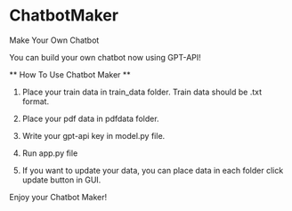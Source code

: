 # ChatbotMaker
Make Your Own Chatbot

You can build your own chatbot now using GPT-API!

** How To Use Chatbot Maker **

1. Place your train data in train_data folder. Train data should be .txt format.

2. Place your pdf data in pdfdata folder.

3. Write your gpt-api key in model.py file.

4. Run app.py file

5. If you want to update your data, you can place data in each folder
   click update button in GUI.

Enjoy your Chatbot Maker!

